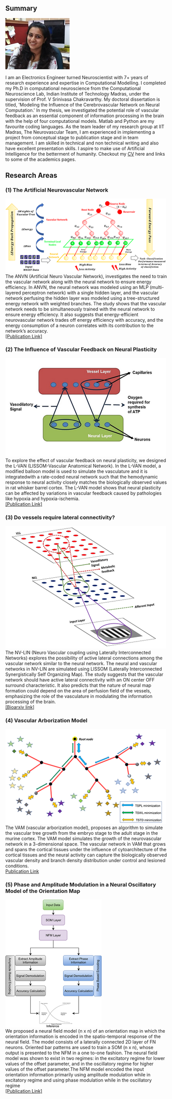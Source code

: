 ## Summary
![personal](/images/website_photo.jpg)

I am an Electronics Engineer turned Neuroscientist with 7+ years of research experience and expertise in Computational Modelling. I completed my Ph.D in computational neuroscience from the Computational Neuroscience Lab, Indian Institute of Technology Madras, under the supervision of Prof. V Srinivasa Chakravarthy. My doctoral dissertation is titled, 'Modeling the Influence of the  Cerebrovascular Network on Neural Computation.' In my thesis, we investigated the potential role of vascular feedback as an essential component of information processing in the brain with the help of four computational models.  Matlab and Python are my favourite coding languages.  As the team leader of my research group at IIT Madras, The Neurovascular Team, I am experienced in implementing a project from conceptual stage to publication stage and in team management. I am skilled in technical and non technical writing and also have excellent presentation skills. I aspire to make use of Artificial Intelligence for the betterment of humanity. Checkout my [CV](https://bhadrask.github.io/images/CV_Bhadra_Aug2022_v1.pdf) here and links to some of the academics pages.


## Research Areas

### (1) The Artificial Neurovascular Network
![fig1](/images/ANVN_thumbnail.png)
<br>The ANVN (Artificial Neuro Vascular Network), investigates the need to train the vascular network along with the neural network to ensure energy efficiency. In ANVN, the neural network was modeled using an MLP (multi-layered perceptron network) with a single hidden layer, and the vascular network perfusing the hidden layer was modeled using a tree-structured energy network with weighted branches. The study shows that the vascular network needs to be simultaneously trained with the neural network to ensure energy efficiency. It also suggests that energy-efficient neurovascular network trades off energy efficiency with accuracy, and the energy consumption of a neuron correlates with its contribution to the network’s accuracy.
<br> [[Publication Link]](https://www.nature.com/articles/s41598-021-92661-7)
### (2) The Influence of Vascular Feedback on Neural Plasticity
![fig2](/images/thumbnail.png)
<br>To explore the effect of vascular feedback on neural plasticity, we designed the L-VAN (LISSOM-Vascular Anatomical Network). In the L-VAN model, a modified balloon model is used to simulate the vasculature and it is integratedwith a rate-coded neural network such that the hemodynamic response to neural activity closely matches the biologically observed values in rat whisker barrel cortex. The L-VAN model shows that neural plasticity can be affected by variations in vascular feedback caused by pathologies like hypoxia and hypoxia-ischemia.
<br> [[Publication Link]](https://www.frontiersin.org/articles/10.3389/fncom.2021.638700/full)
### (3) Do vessels require lateral connectivity? 
![fig3](/images/NVLIN_thumbnail.png)
<br>The NV-LIN (Neuro Vascular coupling using Laterally Interconnected Networks) explores the possibility of active lateral connections among the vascular network similar to the neural network. The neural and vascular networks in NV-LIN are simulated using LISSOM (Laterally Interconnected Synergistically Self Organizing Map). The study suggests that the vascular network should have active lateral connectivity with an ON center OFF surround characteristic. It also predicts that the nature of neural map formation could depend on the area of perfusion field of the vessels, emphasizing the role of the vasculature in modulating the information processing of the brain.
<br> [[Bioarxiv link]](https://www.biorxiv.org/content/10.1101/2021.12.24.474094v2.full)
### (4) Vascular Arborization Model
![fig4](/images/VAM_thumbnail.png)
<br>The VAM (vascular arborization model), proposes an algorithm to simulate the vascular tree growth from the embryo stage to the adult stage in the murine cortex. The VAM model simulates the growth of the neurovascular network in a 3-dimensional space. The vascular network in VAM that grows and spans the cortical tissues under the influence of cytoarchitecture of the cortical tissues and the neural activity can capture the biologically observed vascular density and branch density distribution under control and lesioned conditions.
<br> [Publication Link](https://www.frontiersin.org/articles/10.3389/fnins.2022.917196/full)
### (5) Phase and Amplitude Modulation in a Neural Oscillatory Model of the Orientation Map
![fig4](/images/NFM_thumbnail.png)
<br>We proposed a neural field model (n x n) of an orientation map in which the orientation information is encoded in the spatio-temporal response of the neural field. The model consists of a laterally connected 2D layer of FN neurons. Oriented bar patterns are used to train a SOM (n x n), whose output is presented to the NFM in a one to-one fashion. The neural field model was shown to exist in two regimes: in the excitatory regime for lower values of the offset parameter, and in the oscillatory regime for higher values of the offset parameter.The NFM model encoded the input orientation information primarily using amplitude modulation while in excitatory regime and using phase modulation while in the oscillatory regime
<br> [[Publication Link]](https://link.springer.com/chapter/10.1007/978-3-030-04179-3_19)
<!-- ```markdown
Syntax highlighted code block

# Header 1
## Header 2
### Header 3

- Bulleted
- List

1. Numbered
2. List

**Bold** and _Italic_ and `Code` text

[Link](url) and ![Image](src)
``` -->

<!--For more details see [Basic writing and formatting syntax](https://docs.github.com/en/github/writing-on-github/getting-started-with-writing-and-formatting-on-github/basic-writing-and-formatting-syntax).

### Jekyll Themes

Your Pages site will use the layout and styles from the Jekyll theme you have selected in your [repository settings](https://github.com/bhadrask/bhadrask.github.io/settings/pages). The name of this theme is saved in the Jekyll `_config.yml` configuration file.

### Support or Contact

Having trouble with Pages? Check out our [documentation](https://docs.github.com/categories/github-pages-basics/) or [contact support](https://support.github.com/contact) and we’ll help you sort it out.
-->
